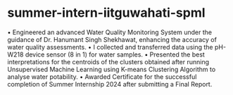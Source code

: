# summer-intern-iitguwahati-spml
• Engineered an advanced Water Quality Monitoring System under the guidance of Dr. Hanumant Singh Shekhawat, enhancing the accuracy 
of water quality assessments.
• I collected and transferred data using the pH-W218 device sensor (8 in 1) for water samples.
• Presented the best interpretations for the centroids of the clusters obtained after running Unsupervised Machine Learning using K-means 
Clustering Algorithm to analyse water potability.
• Awarded Certificate for the successful completion of Summer Internship 2024 after submitting a Final Report.
